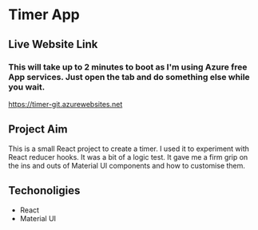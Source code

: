 # Timer App

## Live Website Link
### This will take up to 2 minutes to boot as I'm using Azure free App services. Just open the tab and do something else while you wait.
https://timer-git.azurewebsites.net


## Project Aim

This is a small React project to create a timer. I used it to experiment with React reducer hooks. It was a bit of a logic test. It gave me a firm grip on the ins and outs of Material UI components and how to customise them.

## Techonoligies
  * React
  * Material UI
